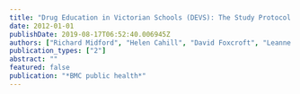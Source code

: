 ```yaml
---
title: "Drug Education in Victorian Schools (DEVS): The Study Protocol for a Harm Reduction Focused School Drug Education Trial"
date: 2012-01-01
publishDate: 2019-08-17T06:52:40.006945Z
authors: ["Richard Midford", "Helen Cahill", "David Foxcroft", "Leanne Lester", "Lynne Venning", "Robyn Ramsden", "Michelle Pose"]
publication_types: ["2"]
abstract: ""
featured: false
publication: "*BMC public health*"
---
```


